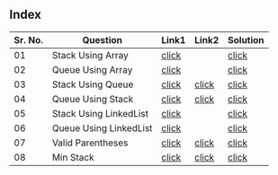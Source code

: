 ## Index 

Sr. No. | Question|Link1 | Link2 | Solution
---|---|---|---|---
01 | Stack Using Array | [click](https://practice.geeksforgeeks.org/problems/implement-stack-using-array/1?utm_source=youtube&utm_medium=collab_striver_ytdescription&utm_campaign=implement-stack-using-array)||[click](./Solutions/StackUsingArray.java)
02 | Queue Using Array | [click](https://practice.geeksforgeeks.org/problems/implement-queue-using-array/1?utm_source=youtube&utm_medium=collab_striver_ytdescription&utm_campaign=implement-queue-using-array) ||[click](./Solutions/QueueUsingArray.java)
03 | Stack Using Queue | [click](https://practice.geeksforgeeks.org/problems/stack-using-two-queues/1?utm_source=youtube&utm_medium=collab_striver_ytdescription&utm_campaign=stack-using-two-queues) | [click](https://leetcode.com/problems/implement-stack-using-queues/) | [click](./Solutions/StackUsingQueue.java)
04 | Queue Using Stack | [click](https://practice.geeksforgeeks.org/problems/queue-using-stack/1?utm_source=youtube&utm_medium=collab_striver_ytdescription&utm_campaign=queue-using-stack) | [click](https://leetcode.com/problems/implement-queue-using-stacks) | [click](./Solutions/QueueUsingStack.java)
05 | Stack Using LinkedList | [click](https://practice.geeksforgeeks.org/problems/implement-stack-using-linked-list/1?utm_source=youtube&utm_medium=collab_striver_ytdescription&utm_campaign=implement-stack-using-linked-list) || [click](./Solutions/StackUsingLinkedList.java)
06 | Queue Using LinkedList | [click](https://practice.geeksforgeeks.org/problems/implement-queue-using-linked-list/1?utm_source=youtube&utm_medium=collab_striver_ytdescription&utm_campaign=implement-queue-using-linked-list)||[click](./Solutions/QueueUsingLinkedList.java)
07 | Valid Parentheses | [click](https://practice.geeksforgeeks.org/problems/parenthesis-checker2744/1?utm_source=youtube&utm_medium=collab_striver_ytdescription&utm_campaign=parenthesis-checker) | [click](https://leetcode.com/problems/valid-parentheses/) | [click](./Solutions/ValidParentheses.java)
08 | Min Stack | [click](https://practice.geeksforgeeks.org/problems/get-minimum-element-from-stack/1?utm_source=youtube&utm_medium=collab_striver_ytdescription&utm_campaign=get-minimum-element-from-stack)| [click](https://leetcode.com/problems/min-stack/)|[click](./Solutions/MinStack.java)